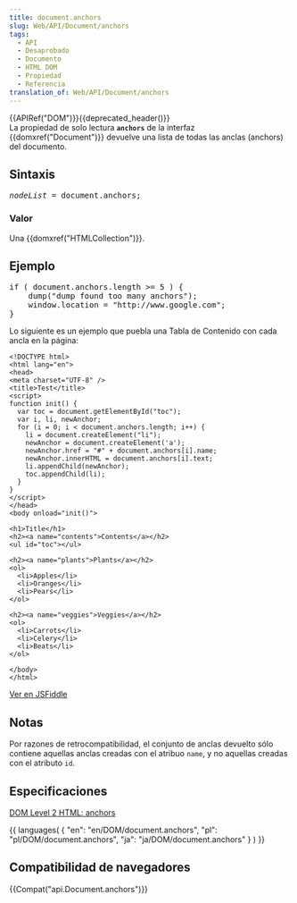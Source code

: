 ```yaml
---
title: document.anchors
slug: Web/API/Document/anchors
tags:
  - API
  - Desaprobado
  - Documento
  - HTML DOM
  - Propiedad
  - Referencia
translation_of: Web/API/Document/anchors
---
```

<div>{{APIRef("DOM")}}{{deprecated_header()}}</div>

<div>La propiedad de solo lectura <strong><code>anchors</code></strong> de la interfaz {{domxref("Document")}} devuelve una lista de todas las anclas (anchors) del documento.</div>

<h2 id="Sintaxis" name="Sintaxis">Sintaxis</h2>

<pre class="syntaxbox"><em>nodeList</em> = document.anchors;
</pre>

<h3 id="Valor">Valor</h3>

<p>Una {{domxref("HTMLCollection")}}.</p>

<h2 id="Ejemplo" name="Ejemplo">Ejemplo</h2>

<pre class="eval">if ( document.anchors.length &gt;= 5 ) {
    dump("dump found too many anchors");
    window.location = "http<span class="nowiki">:</span>//www.google.com";
}
</pre>

<p>Lo siguiente es un ejemplo que puebla una Tabla de Contenido con cada ancla en la página:</p>

<pre class="brush:html line-numbers language-html"><code class="language-html"><span class="doctype token">&lt;!DOCTYPE html&gt;</span>
<span class="tag token"><span class="tag token"><span class="punctuation token">&lt;</span>html</span> <span class="attr-name token">lang</span><span class="attr-value token"><span class="punctuation token">=</span><span class="punctuation token">"</span>en<span class="punctuation token">"</span></span><span class="punctuation token">&gt;</span></span>
<span class="tag token"><span class="tag token"><span class="punctuation token">&lt;</span>head</span><span class="punctuation token">&gt;</span></span>
<span class="tag token"><span class="tag token"><span class="punctuation token">&lt;</span>meta</span> <span class="attr-name token">charset</span><span class="attr-value token"><span class="punctuation token">=</span><span class="punctuation token">"</span>UTF-8<span class="punctuation token">"</span></span> <span class="punctuation token">/&gt;</span></span>
<span class="tag token"><span class="tag token"><span class="punctuation token">&lt;</span>title</span><span class="punctuation token">&gt;</span></span>Test<span class="tag token"><span class="tag token"><span class="punctuation token">&lt;/</span>title</span><span class="punctuation token">&gt;</span></span>
<span class="tag token"><span class="tag token"><span class="punctuation token">&lt;</span>script</span><span class="punctuation token">&gt;</span></span><span class="script token"><span class="language-javascript token">
<span class="keyword token">function</span> <span class="function token">init</span><span class="punctuation token">(</span><span class="punctuation token">)</span> <span class="punctuation token">{</span>
  <span class="keyword token">var</span> toc <span class="operator token">=</span> document<span class="punctuation token">.</span><span class="function token">getElementById</span><span class="punctuation token">(</span><span class="string token">"toc"</span><span class="punctuation token">)</span><span class="punctuation token">;</span>
  <span class="keyword token">var</span> i<span class="punctuation token">,</span> li<span class="punctuation token">,</span> newAnchor<span class="punctuation token">;</span>
  <span class="keyword token">for</span> <span class="punctuation token">(</span>i <span class="operator token">=</span> <span class="number token">0</span><span class="punctuation token">;</span> i <span class="operator token">&lt;</span> document<span class="punctuation token">.</span>anchors<span class="punctuation token">.</span>length<span class="punctuation token">;</span> i<span class="operator token">++</span><span class="punctuation token">)</span> <span class="punctuation token">{</span>
    li <span class="operator token">=</span> document<span class="punctuation token">.</span><span class="function token">createElement</span><span class="punctuation token">(</span><span class="string token">"li"</span><span class="punctuation token">)</span><span class="punctuation token">;</span>
    newAnchor <span class="operator token">=</span> document<span class="punctuation token">.</span><span class="function token">createElement</span><span class="punctuation token">(</span><span class="string token">'a'</span><span class="punctuation token">)</span><span class="punctuation token">;</span>
    newAnchor<span class="punctuation token">.</span>href <span class="operator token">=</span> <span class="string token">"#"</span> <span class="operator token">+</span> document<span class="punctuation token">.</span>anchors<span class="punctuation token">[</span>i<span class="punctuation token">]</span><span class="punctuation token">.</span>name<span class="punctuation token">;</span>
    newAnchor<span class="punctuation token">.</span>innerHTML <span class="operator token">=</span> document<span class="punctuation token">.</span>anchors<span class="punctuation token">[</span>i<span class="punctuation token">]</span><span class="punctuation token">.</span>text<span class="punctuation token">;</span>
    li<span class="punctuation token">.</span><span class="function token">appendChild</span><span class="punctuation token">(</span>newAnchor<span class="punctuation token">)</span><span class="punctuation token">;</span>
    toc<span class="punctuation token">.</span><span class="function token">appendChild</span><span class="punctuation token">(</span>li<span class="punctuation token">)</span><span class="punctuation token">;</span>
  <span class="punctuation token">}</span>
<span class="punctuation token">}</span>
</span></span><span class="tag token"><span class="tag token"><span class="punctuation token">&lt;/</span>script</span><span class="punctuation token">&gt;</span></span>
<span class="tag token"><span class="tag token"><span class="punctuation token">&lt;/</span>head</span><span class="punctuation token">&gt;</span></span>
<span class="tag token"><span class="tag token"><span class="punctuation token">&lt;</span>body</span> <span class="attr-name token">onload</span><span class="attr-value token"><span class="punctuation token">=</span><span class="punctuation token">"</span>init()<span class="punctuation token">"</span></span><span class="punctuation token">&gt;</span></span>

<span class="tag token"><span class="tag token"><span class="punctuation token">&lt;</span>h1</span><span class="punctuation token">&gt;</span></span>Title<span class="tag token"><span class="tag token"><span class="punctuation token">&lt;/</span>h1</span><span class="punctuation token">&gt;</span></span>
<span class="tag token"><span class="tag token"><span class="punctuation token">&lt;</span>h2</span><span class="punctuation token">&gt;</span></span><span class="tag token"><span class="tag token"><span class="punctuation token">&lt;</span>a</span> <span class="attr-name token">name</span><span class="attr-value token"><span class="punctuation token">=</span><span class="punctuation token">"</span>contents<span class="punctuation token">"</span></span><span class="punctuation token">&gt;</span></span>Contents<span class="tag token"><span class="tag token"><span class="punctuation token">&lt;/</span>a</span><span class="punctuation token">&gt;</span></span><span class="tag token"><span class="tag token"><span class="punctuation token">&lt;/</span>h2</span><span class="punctuation token">&gt;</span></span>
<span class="tag token"><span class="tag token"><span class="punctuation token">&lt;</span>ul</span> <span class="attr-name token">id</span><span class="attr-value token"><span class="punctuation token">=</span><span class="punctuation token">"</span>toc<span class="punctuation token">"</span></span><span class="punctuation token">&gt;</span></span><span class="tag token"><span class="tag token"><span class="punctuation token">&lt;/</span>ul</span><span class="punctuation token">&gt;</span></span>

<span class="tag token"><span class="tag token"><span class="punctuation token">&lt;</span>h2</span><span class="punctuation token">&gt;</span></span><span class="tag token"><span class="tag token"><span class="punctuation token">&lt;</span>a</span> <span class="attr-name token">name</span><span class="attr-value token"><span class="punctuation token">=</span><span class="punctuation token">"</span>plants<span class="punctuation token">"</span></span><span class="punctuation token">&gt;</span></span>Plants<span class="tag token"><span class="tag token"><span class="punctuation token">&lt;/</span>a</span><span class="punctuation token">&gt;</span></span><span class="tag token"><span class="tag token"><span class="punctuation token">&lt;/</span>h2</span><span class="punctuation token">&gt;</span></span>
<span class="tag token"><span class="tag token"><span class="punctuation token">&lt;</span>ol</span><span class="punctuation token">&gt;</span></span>
  <span class="tag token"><span class="tag token"><span class="punctuation token">&lt;</span>li</span><span class="punctuation token">&gt;</span></span>Apples<span class="tag token"><span class="tag token"><span class="punctuation token">&lt;/</span>li</span><span class="punctuation token">&gt;</span></span>
  <span class="tag token"><span class="tag token"><span class="punctuation token">&lt;</span>li</span><span class="punctuation token">&gt;</span></span>Oranges<span class="tag token"><span class="tag token"><span class="punctuation token">&lt;/</span>li</span><span class="punctuation token">&gt;</span></span>
  <span class="tag token"><span class="tag token"><span class="punctuation token">&lt;</span>li</span><span class="punctuation token">&gt;</span></span>Pears<span class="tag token"><span class="tag token"><span class="punctuation token">&lt;/</span>li</span><span class="punctuation token">&gt;</span></span>
<span class="tag token"><span class="tag token"><span class="punctuation token">&lt;/</span>ol</span><span class="punctuation token">&gt;</span></span>

<span class="tag token"><span class="tag token"><span class="punctuation token">&lt;</span>h2</span><span class="punctuation token">&gt;</span></span><span class="tag token"><span class="tag token"><span class="punctuation token">&lt;</span>a</span> <span class="attr-name token">name</span><span class="attr-value token"><span class="punctuation token">=</span><span class="punctuation token">"</span>veggies<span class="punctuation token">"</span></span><span class="punctuation token">&gt;</span></span>Veggies<span class="tag token"><span class="tag token"><span class="punctuation token">&lt;/</span>a</span><span class="punctuation token">&gt;</span></span><span class="tag token"><span class="tag token"><span class="punctuation token">&lt;/</span>h2</span><span class="punctuation token">&gt;</span></span>
<span class="tag token"><span class="tag token"><span class="punctuation token">&lt;</span>ol</span><span class="punctuation token">&gt;</span></span>
  <span class="tag token"><span class="tag token"><span class="punctuation token">&lt;</span>li</span><span class="punctuation token">&gt;</span></span>Carrots<span class="tag token"><span class="tag token"><span class="punctuation token">&lt;/</span>li</span><span class="punctuation token">&gt;</span></span>
  <span class="tag token"><span class="tag token"><span class="punctuation token">&lt;</span>li</span><span class="punctuation token">&gt;</span></span>Celery<span class="tag token"><span class="tag token"><span class="punctuation token">&lt;/</span>li</span><span class="punctuation token">&gt;</span></span>
  <span class="tag token"><span class="tag token"><span class="punctuation token">&lt;</span>li</span><span class="punctuation token">&gt;</span></span>Beats<span class="tag token"><span class="tag token"><span class="punctuation token">&lt;/</span>li</span><span class="punctuation token">&gt;</span></span>
<span class="tag token"><span class="tag token"><span class="punctuation token">&lt;/</span>ol</span><span class="punctuation token">&gt;</span></span>

<span class="tag token"><span class="tag token"><span class="punctuation token">&lt;/</span>body</span><span class="punctuation token">&gt;</span></span>
<span class="tag token"><span class="tag token"><span class="punctuation token">&lt;/</span>html</span><span class="punctuation token">&gt;</span></span></code></pre>

<p><a href="https://jsfiddle.net/S4yNp">Ver en JSFiddle</a></p>

<h2 id="Notas" name="Notas">Notas</h2>

<p>Por razones de retrocompatibilidad, el conjunto de anclas devuelto sólo contiene aquellas anclas creadas con el atribuo <code>name</code>, y no aquellas creadas con el atributo <code>id</code>.</p>

<h2 id="Especificaci.C3.B3n" name="Especificaci.C3.B3n">Especificaciones</h2>

<p><a class="external" href="http://www.w3.org/TR/DOM-Level-2-HTML/html.html#ID-7577272">DOM Level 2 HTML: anchors</a></p>

<p>{{ languages( { "en": "en/DOM/document.anchors", "pl": "pl/DOM/document.anchors", "ja": "ja/DOM/document.anchors" } ) }}</p>

<h2 id="Compatibilidad_de_navegadores">Compatibilidad de navegadores</h2>



<div>{{Compat("api.Document.anchors")}}</div>
